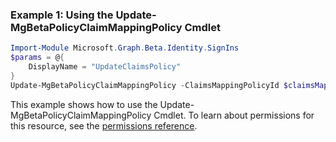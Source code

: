 ### Example 1: Using the Update-MgBetaPolicyClaimMappingPolicy Cmdlet
```powershell
Import-Module Microsoft.Graph.Beta.Identity.SignIns
$params = @{
	DisplayName = "UpdateClaimsPolicy"
}
Update-MgBetaPolicyClaimMappingPolicy -ClaimsMappingPolicyId $claimsMappingPolicyId -BodyParameter $params
```
This example shows how to use the Update-MgBetaPolicyClaimMappingPolicy Cmdlet.
To learn about permissions for this resource, see the [permissions reference](/graph/permissions-reference).
